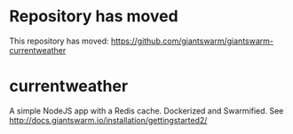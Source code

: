 Repository has moved
====================

This repository has moved: https://github.com/giantswarm/giantswarm-currentweather


currentweather
==============

A simple NodeJS app with a Redis cache. Dockerized and Swarmified. See http://docs.giantswarm.io/installation/gettingstarted2/
